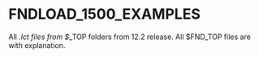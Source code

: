 # FNDLOAD_1500_EXAMPLES
All *.lct files from $*_TOP folders from 12.2 release. All $FND_TOP files are with explanation.
